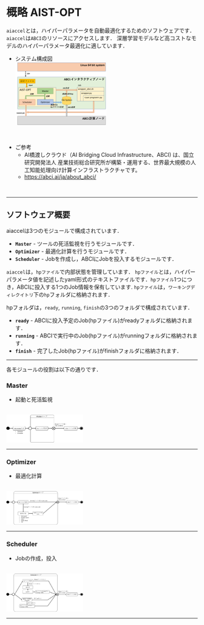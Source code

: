 
# 概略 AIST-OPT
`aiaccel`とは，ハイパーパラメータを自動最適化するためのソフトウェアです．`aiaccel`は`ABCI`のリソースにアクセスします．
深層学習モデルなど高コストなモデルのハイパーパラメータ最適化に適しています．
<br>
- システム構成図<br>
  <img src="./pic/fig_01.png" width=50%>
<br>

- ご参考
  - AI橋渡しクラウド（AI Bridging Cloud Infrastructure、ABCI) は、国立研究開発法人 産業技術総合研究所が構築・運用する、世界最大規模の人工知能処理向け計算インフラストラクチャです。
  - https://abci.ai/ja/about_abci/
<br>


<hr>

## ソフトウェア概要
aiaccelは3つのモジュールで構成されています．
- **`Master`** - ツールの死活監視を行うモジュールです．
- **`Optimizer`** - 最適化計算を行うモジュールです．
- **`Scheduler`** - Jobを作成し，ABCIにJobを投入するモジュールです．
  
`aiaccel`は，`hpファイル`で内部状態を管理しています．
`hpファイル`とは，ハイパーパラメータ値を記述したyaml形式のテキストファイルです．`hpファイル`1つにつき，ABCIに投入する1つのJob情報を保有しています.
`hpファイル`は，`ワーキングディレクイトリ`下の`hp`フォルダに格納されます．

hpフォルダは，`ready`, `running`, `finish`の3つのフォルダで構成されています．
 - **`ready`** - ABCIに投入予定のJob(hpファイル)がreadyフォルダに格納されます．
 - **`running`** - ABCIで実行中のJob(hpファイル)がrunningフォルダに格納されます．
 - **`finish`** - 完了したJob(hpファイル)がfinishフォルダに格納されます．

<hr>
各モジュールの役割は以下の通りです．

### Master
- 起動と死活監視
<br>
<img src="./pic/fig_02.png" width=40%>

<hr>

### Optimizer
- 最適化計算
<br>
<img src="./pic/fig_03.png" width=40%>

<hr>

### Scheduler
- Jobの作成，投入
<br>
<img src="./pic/fig_04.png" width=40%>

<hr>